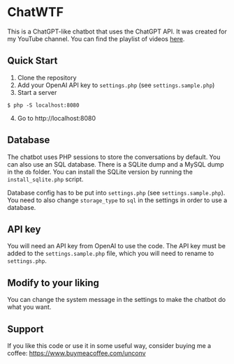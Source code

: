 # ChatWTF

This is a ChatGPT-like chatbot that uses the ChatGPT API. It was created for my YouTube channel. You can find the playlist of videos [here](https://www.youtube.com/watch?v=ru5m-BKDn6E&list=PLz8w2NTEwxvqH7yCAp6PAL0dKeiVU7uv4).

## Quick Start

1. Clone the repository
2. Add your OpenAI API key to `settings.php` (see `settings.sample.php`)
3. Start a server

```console
$ php -S localhost:8080
```

4. Go to http://localhost:8080

## Database

The chatbot uses PHP sessions to store the conversations by default. You can also use an SQL database. There is a SQLite dump and a MySQL dump in the `db` folder. You can install the SQLite version by running the `install_sqlite.php` script.

Database config has to be put into `settings.php` (see `settings.sample.php`). You need to also change `storage_type` to `sql` in the settings in order to use a database.

## API key

You will need an API key from OpenAI to use the code. The API key must be added to the `settings.sample.php` file, which you will need to rename to `settings.php`.

## Modify to your liking

You can change the system message in the settings to make the chatbot do what you want.

## Support

If you like this code or use it in some useful way, consider buying me a coffee: https://www.buymeacoffee.com/unconv
